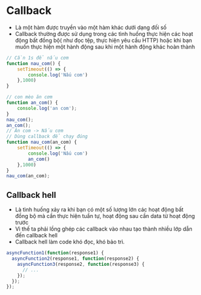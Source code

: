 # Callback
- Là một hàm được truyền vào một hàm khác dưới dạng đối số
- Callback thường được sử dụng trong các tình huống thực hiện các hoạt động bất đồng bộ( như đọc tệp, thực hiện yêu cầu HTTP) hoặc khi bạn muốn thực hiện một hành động sau khi một hành động khác hoàn thành
```js
// Cần 1s để nấu cơm
function nau_com() {
    setTimeout(() => {
        console.log('Nấu com')
    },1000)
}

// con mèo ăn cơm
function an_com() {
    console.log('an com');
}
nau_com();
an_com();
// Ăn com -> Nấu cơm
// Dùng callback để chạy đúng
function nau_com(an_com) {
    setTimeout(() => {
        console.log('Nấu com')
        an_com()
    },1000)
}
nau_com(an_com);
```
## Callback hell
- Là tình huống xảy ra khi bạn có một số lượng lớn các hoạt động bất đồng bộ mà cần thực hiện tuần tự, hoạt động sau cần data từ hoạt động trước
- Vì thế ta phải lồng ghép các callback vào nhau tạo thành nhiều lớp dẫn đến callback hell
- Callback hell làm code khó đọc, khó bảo trì.
```js
asyncFunction1(function(response1) {
  asyncFunction2(response1, function(response2) {
    asyncFunction3(response2, function(response3) {
      // ...
    });
  });
});

```